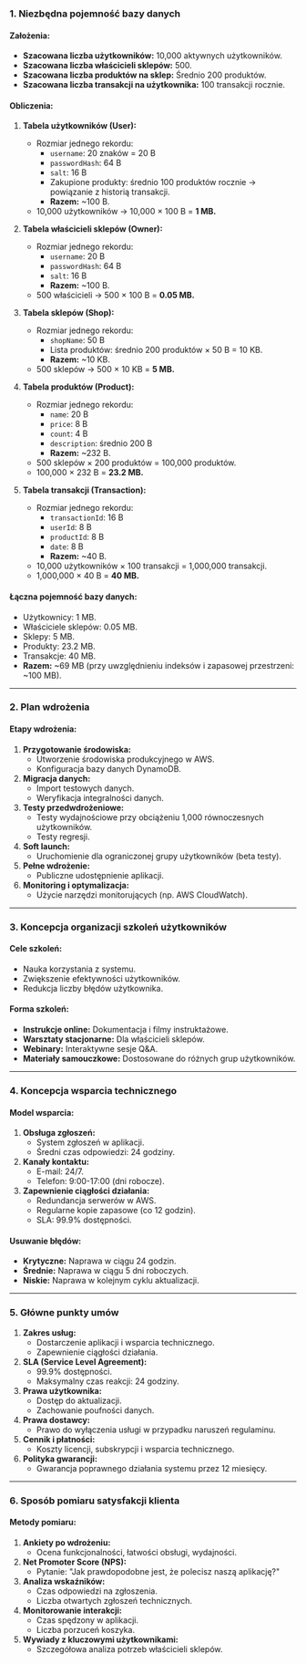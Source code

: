 ### **1. Niezbędna pojemność bazy danych**

#### **Założenia:**
- **Szacowana liczba użytkowników:** 10,000 aktywnych użytkowników.
- **Szacowana liczba właścicieli sklepów:** 500.
- **Szacowana liczba produktów na sklep:** Średnio 200 produktów.
- **Szacowana liczba transakcji na użytkownika:** 100 transakcji rocznie.

#### **Obliczenia:**

1. **Tabela użytkowników (User):**
   - Rozmiar jednego rekordu:
     - `username`: 20 znaków = 20 B
     - `passwordHash`: 64 B
     - `salt`: 16 B
     - Zakupione produkty: średnio 100 produktów rocznie → powiązanie z historią transakcji.
     - **Razem:** ~100 B.
   - 10,000 użytkowników → 10,000 × 100 B = **1 MB.**

2. **Tabela właścicieli sklepów (Owner):**
   - Rozmiar jednego rekordu:
     - `username`: 20 B
     - `passwordHash`: 64 B
     - `salt`: 16 B
     - **Razem:** ~100 B.
   - 500 właścicieli → 500 × 100 B = **0.05 MB.**

3. **Tabela sklepów (Shop):**
   - Rozmiar jednego rekordu:
     - `shopName`: 50 B
     - Lista produktów: średnio 200 produktów × 50 B = 10 KB.
     - **Razem:** ~10 KB.
   - 500 sklepów → 500 × 10 KB = **5 MB.**

4. **Tabela produktów (Product):**
   - Rozmiar jednego rekordu:
     - `name`: 20 B
     - `price`: 8 B
     - `count`: 4 B
     - `description`: średnio 200 B
     - **Razem:** ~232 B.
   - 500 sklepów × 200 produktów = 100,000 produktów.
   - 100,000 × 232 B = **23.2 MB.**

5. **Tabela transakcji (Transaction):**
   - Rozmiar jednego rekordu:
     - `transactionId`: 16 B
     - `userId`: 8 B
     - `productId`: 8 B
     - `date`: 8 B
     - **Razem:** ~40 B.
   - 10,000 użytkowników × 100 transakcji = 1,000,000 transakcji.
   - 1,000,000 × 40 B = **40 MB.**

#### **Łączna pojemność bazy danych:**
- Użytkownicy: 1 MB.
- Właściciele sklepów: 0.05 MB.
- Sklepy: 5 MB.
- Produkty: 23.2 MB.
- Transakcje: 40 MB.
- **Razem:** ~69 MB (przy uwzględnieniu indeksów i zapasowej przestrzeni: ~100 MB).

---

### **2. Plan wdrożenia**

#### **Etapy wdrożenia:**
1. **Przygotowanie środowiska:**
   - Utworzenie środowiska produkcyjnego w AWS.
   - Konfiguracja bazy danych DynamoDB.
2. **Migracja danych:**
   - Import testowych danych.
   - Weryfikacja integralności danych.
3. **Testy przedwdrożeniowe:**
   - Testy wydajnościowe przy obciążeniu 1,000 równoczesnych użytkowników.
   - Testy regresji.
4. **Soft launch:**
   - Uruchomienie dla ograniczonej grupy użytkowników (beta testy).
5. **Pełne wdrożenie:**
   - Publiczne udostępnienie aplikacji.
6. **Monitoring i optymalizacja:**
   - Użycie narzędzi monitorujących (np. AWS CloudWatch).

---

### **3. Koncepcja organizacji szkoleń użytkowników**

#### **Cele szkoleń:**
- Nauka korzystania z systemu.
- Zwiększenie efektywności użytkowników.
- Redukcja liczby błędów użytkownika.

#### **Forma szkoleń:**
- **Instrukcje online:** Dokumentacja i filmy instruktażowe.
- **Warsztaty stacjonarne:** Dla właścicieli sklepów.
- **Webinary:** Interaktywne sesje Q&A.
- **Materiały samouczkowe:** Dostosowane do różnych grup użytkowników.

---

### **4. Koncepcja wsparcia technicznego**

#### **Model wsparcia:**
1. **Obsługa zgłoszeń:**
   - System zgłoszeń w aplikacji.
   - Średni czas odpowiedzi: 24 godziny.
2. **Kanały kontaktu:**
   - E-mail: 24/7.
   - Telefon: 9:00-17:00 (dni robocze).
3. **Zapewnienie ciągłości działania:**
   - Redundancja serwerów w AWS.
   - Regularne kopie zapasowe (co 12 godzin).
   - SLA: 99.9% dostępności.

#### **Usuwanie błędów:**
- **Krytyczne:** Naprawa w ciągu 24 godzin.
- **Średnie:** Naprawa w ciągu 5 dni roboczych.
- **Niskie:** Naprawa w kolejnym cyklu aktualizacji.

---

### **5. Główne punkty umów**

1. **Zakres usług:**
   - Dostarczenie aplikacji i wsparcia technicznego.
   - Zapewnienie ciągłości działania.
2. **SLA (Service Level Agreement):**
   - 99.9% dostępności.
   - Maksymalny czas reakcji: 24 godziny.
3. **Prawa użytkownika:**
   - Dostęp do aktualizacji.
   - Zachowanie poufności danych.
4. **Prawa dostawcy:**
   - Prawo do wyłączenia usługi w przypadku naruszeń regulaminu.
5. **Cennik i płatności:**
   - Koszty licencji, subskrypcji i wsparcia technicznego.
6. **Polityka gwarancji:**
   - Gwarancja poprawnego działania systemu przez 12 miesięcy.

---

### **6. Sposób pomiaru satysfakcji klienta**

#### **Metody pomiaru:**
1. **Ankiety po wdrożeniu:**
   - Ocena funkcjonalności, łatwości obsługi, wydajności.
2. **Net Promoter Score (NPS):**
   - Pytanie: "Jak prawdopodobne jest, że polecisz naszą aplikację?"
3. **Analiza wskaźników:**
   - Czas odpowiedzi na zgłoszenia.
   - Liczba otwartych zgłoszeń technicznych.
4. **Monitorowanie interakcji:**
   - Czas spędzony w aplikacji.
   - Liczba porzuceń koszyka.
5. **Wywiady z kluczowymi użytkownikami:**
   - Szczegółowa analiza potrzeb właścicieli sklepów.
